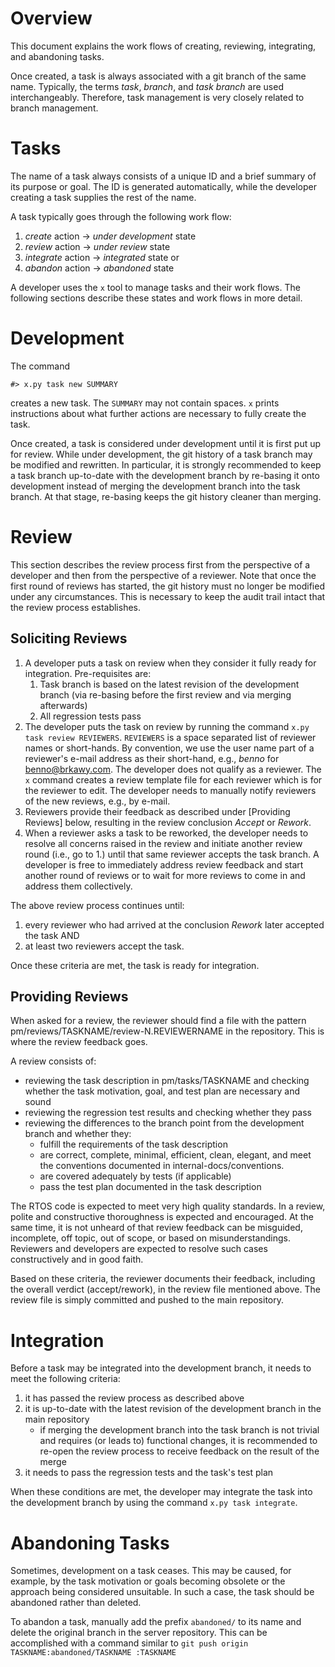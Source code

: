 <!---
eChronos Real-Time Operating System
Copyright (C) 2015  National ICT Australia Limited (NICTA), ABN 62 102 206 173.

This program is free software: you can redistribute it and/or modify
it under the terms of the GNU Affero General Public License as published by
the Free Software Foundation, version 3, provided that no right, title
or interest in or to any trade mark, service mark, logo or trade name
of NICTA or its licensors is granted.

This program is distributed in the hope that it will be useful,
but WITHOUT ANY WARRANTY; without even the implied warranty of
MERCHANTABILITY or FITNESS FOR A PARTICULAR PURPOSE.  See the
GNU Affero General Public License for more details.

You should have received a copy of the GNU Affero General Public License
along with this program.  If not, see <http://www.gnu.org/licenses/>.

@TAG(NICTA_DOC_AGPL)
  -->

Overview
========

This document explains the work flows of creating, reviewing, integrating, and abandoning tasks.

Once created, a task is always associated with a git branch of the same name.
Typically, the terms *task*, *branch*, and *task branch* are used interchangeably.
Therefore, task management is very closely related to branch management.


Tasks
=====

The name of a task always consists of a unique ID and a brief summary of its purpose or goal.
The ID is generated automatically, while the developer creating a task supplies the rest of the name.

A task typically goes through the following work flow:

1. *create* action -> *under development* state
2. *review* action -> *under review* state
3. *integrate* action -> *integrated* state or
4. *abandon* action -> *abandoned* state

A developer uses the `x` tool to manage tasks and their work flows.
The following sections describe these states and work flows in more detail.


Development
===========

The command

    #> x.py task new SUMMARY

creates a new task.
The `SUMMARY` may not contain spaces.
`x` prints instructions about what further actions are necessary to fully create the task.

Once created, a task is considered under development until it is first put up for review.
While under development, the git history of a task branch may be modified and rewritten.
In particular, it is strongly recommended to keep a task branch up-to-date with the development branch by re-basing it onto development instead of merging the development branch into the task branch.
At that stage, re-basing keeps the git history cleaner than merging.


Review
======

This section describes the review process first from the perspective of a developer and then from the perspective of a reviewer.
Note that once the first round of reviews has started, the git history must no longer be modified under any circumstances.
This is necessary to keep the audit trail intact that the review process establishes.

Soliciting Reviews
------------------

1. A developer puts a task on review when they consider it fully ready for integration.
Pre-requisites are:
    1. Task branch is based on the latest revision of the development branch (via re-basing before the first review and via merging afterwards)
    2. All regression tests pass
2. The developer puts the task on review by running the command `x.py task review REVIEWERS`.
`REVIEWERS` is a space separated list of reviewer names or short-hands.
By convention, we use the user name part of a reviewer's e-mail address as their short-hand, e.g., *benno* for benno@brkawy.com.
The developer does not qualify as a reviewer.
The `x` command creates a review template file for each reviewer which is for the reviewer to edit.
The developer needs to manually notify reviewers of the new reviews, e.g., by e-mail.
3. Reviewers provide their feedback as described under [Providing Reviews] below, resulting in the review conclusion *Accept* or *Rework*.
4. When a reviewer asks a task to be reworked, the developer needs to resolve all concerns raised in the review and initiate another review round (i.e., go to 1.) until that same reviewer accepts the task branch.
A developer is free to immediately address review feedback and start another round of reviews or to wait for more reviews to come in and address them collectively.

The above review process continues until:

1. every reviewer who had arrived at the conclusion *Rework* later accepted the task AND
2. at least two reviewers accept the task.

Once these criteria are met, the task is ready for integration.


Providing Reviews
-----------------

When asked for a review, the reviewer should find a file with the pattern pm/reviews/TASKNAME/review-N.REVIEWERNAME in the repository.
This is where the review feedback goes.

A review consists of:

- reviewing the task description in pm/tasks/TASKNAME and checking whether the task motivation, goal, and test plan are necessary and sound
- reviewing the regression test results and checking whether they pass
- reviewing the differences to the branch point from the development branch and whether they:
    * fulfill the requirements of the task description
    * are correct, complete, minimal, efficient, clean, elegant, and meet the conventions documented in internal-docs/conventions.
    * are covered adequately by tests (if applicable)
    * pass the test plan documented in the task description

The RTOS code is expected to meet very high quality standards.
In a review, polite and constructive thoroughness is expected and encouraged.
At the same time, it is not unheard of that review feedback can be misguided, incomplete, off topic, out of scope, or based on misunderstandings.
Reviewers and developers are expected to resolve such cases constructively and in good faith.

Based on these criteria, the reviewer documents their feedback, including the overall verdict (accept/rework), in the review file mentioned above.
The review file is simply committed and pushed to the main repository.



Integration
===========

Before a task may be integrated into the development branch, it needs to meet the following criteria:

1. it has passed the review process as described above
2. it is up-to-date with the latest revision of the development branch in the main repository
    * if merging the development branch into the task branch is not trivial and requires (or leads to) functional changes, it is recommended to re-open the review process to receive feedback on the result of the merge
3. it needs to pass the regression tests and the task's test plan

When these conditions are met, the developer may integrate the task into the development branch by using the command `x.py task integrate`.



Abandoning Tasks
================

Sometimes, development on a task ceases.
This may be caused, for example, by the task motivation or goals becoming obsolete or the approach being considered unsuitable.
In such a case, the task should be abandoned rather than deleted.

To abandon a task, manually add the prefix `abandoned/` to its name and delete the original branch in the server repository.
This can be accomplished with a command similar to `git push origin TASKNAME:abandoned/TASKNAME :TASKNAME`
